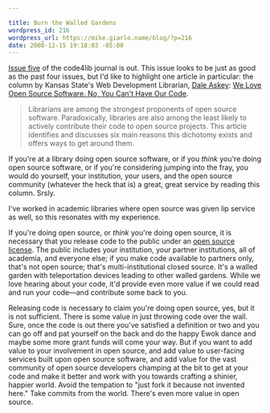 ```yaml
---

title: Burn the Walled Gardens
wordpress_id: 216
wordpress_url: https://mike.giarlo.name/blog/?p=216
date: 2008-12-15 19:18:03 -05:00
---
```

<a href="http://journal.code4lib.org/articles/527">Issue five</a> of the code4lib journal is out.  This issue looks to be just as good as the past four issues, but I'd like to highlight one article in particular: the column by Kansas State's Web Development Librarian, <a href="http://www.lib.k-state.edu/dsa/personal/">Dale Askey</a>: <a href="http://journal.code4lib.org/articles/527">We Love Open Source Software.  No, You Can't Have Our Code</a>.

> Librarians are among the strongest proponents of open source software. Paradoxically, libraries are also among the least likely to actively contribute their code to open source projects. This article identifies and discusses six main reasons this dichotomy exists and offers ways to get around them.

If you're at a library doing open source software, or if you <em>think</em> you're doing open source software, or if you're considering jumping into the fray, you would do yourself, your institution, your users, and the open source community (whatever the heck that is) a great, great service by reading this column.  Srsly.

I've worked in academic libraries where open source was given lip service as well, so this resonates with my experience.

If you're doing open source, or <em>think</em> you're doing open source, it is necessary that you release code to the public under an <a href="http://www.opensource.org/licenses">open source license</a>.  The public includes your institution, your partner institutions, all of academia, and everyone else; if you make code available to partners only, that's not open source; that's multi-institutional closed source.  It's a walled garden with teleportation devices leading to other walled gardens. While we love hearing about your code, it'd provide even more value if we could read and run your code&mdash;and contribute some back to you.

Releasing code is necessary to claim you're doing open source, yes, but it is not sufficient.  There is some value in just throwing code over the wall.  Sure, once the code is out there you've satisfied a definition or two and you can go off and pat yourself on the back and do the happy Ewok dance and maybe some more grant funds will come your way.  But if you want to add value to your involvement in open source, and add value to user-facing services built upon open source software, and add value for the vast community of open source developers champing at the bit to get at your code and make it better and work with you towards crafting a shinier, happier world. Avoid the tempation to "just fork it because not invented here."  Take commits from the world.  There's even more value in open source.
